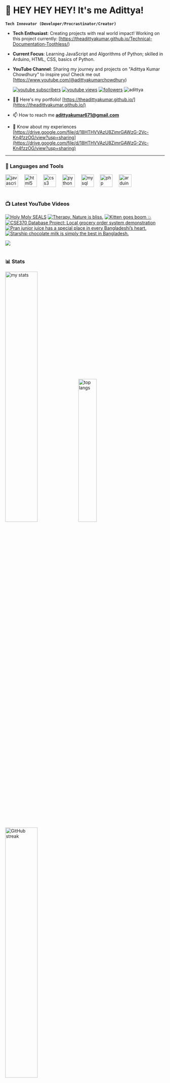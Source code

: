 # 👑 HEY HEY HEY! It's me Adittya!

**`Tech Innovator (Developer/Procrastinator/Creator)`**

- **Tech Enthusiast**: Creating projects with real world impact! Working on this project currently: [https://theadittyakumar.github.io/Technical-Documentation-Toothless/)
- **Current Focus**: Learning JavaScript and Algorithms of Python; skilled in Arduino, HTML, CSS, basics of Python.
- **YouTube Channel**: Sharing my journey and projects on "Adittya Kumar Chowdhury" to inspire you! Check me out [https://www.youtube.com/@adittyakumarchowdhury) 

   <p align="left">
      <a href="https://www.youtube.com/channel/UCu68HfYtlcXFI7kNhnSdspA?sub_confirmation=1">
         <img alt="youtube subscribers" title="Subscribe to my YouTube channel" src="https://custom-icon-badges.demolab.com/youtube/channel/subscribers/UCu68HfYtlcXFI7kNhnSdspA?color=%23E05D44&label=SUBSCRIBE&logo=video&logoColor=white&style=for-the-badge&labelColor=CE4630"/></a> 
      <a href="https://www.youtube.com/c/adittyakumarchowdhury">
         <img alt="youtube views" title="YouTube views" src="https://custom-icon-badges.demolab.com/youtube/channel/views/UCu68HfYtlcXFI7kNhnSdspA?color=%23E1AD0E&logo=eye&logoColor=white&style=for-the-badge&labelColor=C79600"/></a> 
      <a href="https://github.com/TheAdittyaKumar?tab=followers">
         <img alt="followers" title="Follow me on Github" src="https://custom-icon-badges.demolab.com/github/followers/TheAdittyaKumar?color=236ad3&labelColor=1155ba&style=for-the-badge&logo=person-add&label=Follow&logoColor=white"/></a>
      <img src="https://komarev.com/ghpvc/?username=TheAdittyaKumar&label=Profile%20views&color=0e75b6&style=flat" alt="adittya" />
   </p>


- 👨‍💻 Here's my portfolio! [https://theadittyakumar.github.io/](https://theadittyakumar.github.io/)

- 📫 How to reach me **adittyakumar671@gmail.com**

- 📄 Know about my experiences [https://drive.google.com/file/d/18HTHVVAzU8ZimrGAWzG-2Vc-Kn4fzzOG/view?usp=sharing](https://drive.google.com/file/d/18HTHVVAzU8ZimrGAWzG-2Vc-Kn4fzzOG/view?usp=sharing)

---

### 🧰 Languages and Tools

<div align="left">
  <img src="https://cdn.jsdelivr.net/gh/devicons/devicon/icons/javascript/javascript-original.svg" height="40" alt="javascript logo"  />
  <img width="12" />
  <img src="https://cdn.jsdelivr.net/gh/devicons/devicon/icons/html5/html5-original.svg" height="40" alt="html5 logo"  />
  <img width="12" />
  <img src="https://cdn.jsdelivr.net/gh/devicons/devicon/icons/css3/css3-original.svg" height="40" alt="css3 logo"  />
  <img width="12" />
  <img src="https://cdn.jsdelivr.net/gh/devicons/devicon/icons/python/python-original.svg" height="40" alt="python logo"  />
  <img width="12" />
  <img src="https://cdn.jsdelivr.net/gh/devicons/devicon/icons/mysql/mysql-original.svg" height="40" alt="mysql logo"  />
  <img width="12" />
  <img src="https://cdn.jsdelivr.net/gh/devicons/devicon/icons/php/php-original.svg" height="40" alt="php logo"  />
  <img width="12" />
  <img src="https://cdn.jsdelivr.net/gh/devicons/devicon/icons/arduino/arduino-original.svg" height="40" alt="arduino logo"  />
</div>


#

### 📺 Latest YouTube Videos

<!-- BEGIN YOUTUBE-CARDS -->
[![Holy Moly SEALS](https://ytcards.demolab.com/?id=vZCXOI-enG4&title=Holy+Moly+SEALS&lang=en&timestamp=1747540763&background_color=%230d1117&title_color=%23ffffff&stats_color=%23dedede&max_title_lines=1&width=250&border_radius=5 "Holy Moly SEALS")](https://www.youtube.com/watch?v=vZCXOI-enG4)
[![Therapy. Nature is bliss.](https://ytcards.demolab.com/?id=8zHCiYVSwsI&title=Therapy.+Nature+is+bliss.&lang=en&timestamp=1747465624&background_color=%230d1117&title_color=%23ffffff&stats_color=%23dedede&max_title_lines=1&width=250&border_radius=5 "Therapy. Nature is bliss.")](https://www.youtube.com/watch?v=8zHCiYVSwsI)
[![Kitten goes boom 💥](https://ytcards.demolab.com/?id=0TGgZxdjwDI&title=Kitten+goes+boom+%F0%9F%92%A5&lang=en&timestamp=1747417855&background_color=%230d1117&title_color=%23ffffff&stats_color=%23dedede&max_title_lines=1&width=250&border_radius=5 "Kitten goes boom 💥")](https://www.youtube.com/watch?v=0TGgZxdjwDI)
[![CSE370 Database Project: Local grocery order system demonstration](https://ytcards.demolab.com/?id=mNmpDCrXGgo&title=CSE370+Database+Project%3A+Local+grocery+order+system+demonstration&lang=en&timestamp=1747380094&background_color=%230d1117&title_color=%23ffffff&stats_color=%23dedede&max_title_lines=1&width=250&border_radius=5 "CSE370 Database Project: Local grocery order system demonstration")](https://www.youtube.com/watch?v=mNmpDCrXGgo)
[![Pran junior juice has a special place in every Bangladeshi’s heart.](https://ytcards.demolab.com/?id=6oTWK6lyEBE&title=Pran+junior+juice+has+a+special+place+in+every+Bangladeshi%E2%80%99s+heart.&lang=en&timestamp=1747032058&background_color=%230d1117&title_color=%23ffffff&stats_color=%23dedede&max_title_lines=1&width=250&border_radius=5 "Pran junior juice has a special place in every Bangladeshi’s heart.")](https://www.youtube.com/watch?v=6oTWK6lyEBE)
[![Starship chocolate milk is simply the best in Bangladesh.](https://ytcards.demolab.com/?id=t78w7rKTmxg&title=Starship+chocolate+milk+is+simply+the+best+in+Bangladesh.&lang=en&timestamp=1746958604&background_color=%230d1117&title_color=%23ffffff&stats_color=%23dedede&max_title_lines=1&width=250&border_radius=5 "Starship chocolate milk is simply the best in Bangladesh.")](https://www.youtube.com/watch?v=t78w7rKTmxg)
<!-- END YOUTUBE-CARDS -->

[<img src="https://custom-icon-badges.demolab.com/badge/-Subscribe%20For%20More-red?style=for-the-badge&logo=video&logoColor=white"/>](https://www.youtube.com/channel/UCu68HfYtlcXFI7kNhnSdspA?sub_confirmation=1)

#

### 📊 Stats

<div align="left">
  <img alt="my stats" width="45%" src="https://github-readme-stats.vercel.app/api?username=TheAdittyaKumar&show_icons=true&hide_border=true&theme=vision-friendly-dark" />
  <img alt="top langs" width="34%" src="https://github-readme-stats.vercel.app/api/top-langs/?username=TheAdittyaKumar&layout=compact&hide_border=true&theme=vision-friendly-dark" />
  <img alt="GitHub streak" width="45%" src="https://github-readme-streak-stats.herokuapp.com/?user=TheAdittyaKumar&theme=vision-friendly-dark&hide_border=true" />

</div>



<!-- ![GitHub Streak](https://streak-stats.demolab.com?user=TheAdittyaKumar&theme=swift&border_radius=4.5) -->
#

